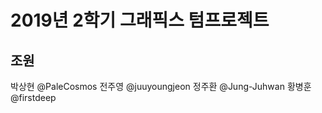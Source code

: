 # 2019년 2학기 그래픽스 텀프로젝트

## 조원

<p>
박상현 @PaleCosmos
전주영 @juuyoungjeon
정주환 @Jung-Juhwan
황병훈 @firstdeep
</p>
